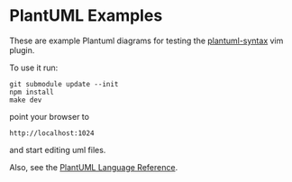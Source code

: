 # PlantUML Examples

These are example Plantuml diagrams for testing the [plantuml-syntax](https://github.com/aklt/plantuml-syntax) 
vim plugin.

To use it run:

    git submodule update --init
    npm install
    make dev

point your browser to

    http://localhost:1024

and start editing uml files.

Also, see the [PlantUML Language Reference](http://plantuml.com/PlantUML_Language_Reference_Guide.pdf).
